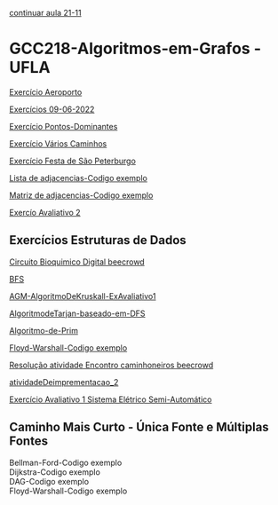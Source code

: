
[continuar aula 21-11](https://github.com/OsvaldoUfla/aula21-11Grafos)

# GCC218-Algoritmos-em-Grafos - UFLA  

[Exercício Aeroporto](https://github.com/OsvaldoUfla/aeroporto)

[Exercícios 09-06-2022](https://github.com/OsvaldoUfla/-GCC218-Exercicios-09-06-2022/tree/main)

[Exercício Pontos-Dominantes](https://github.com/OsvaldoUfla/GCC218-Pontos-Dominantes)

[Exercício Vários Caminhos](https://github.com/OsvaldoUfla/GCC218-Varios-Caminhos)

[Exercício Festa de São Peterburgo](https://github.com/OsvaldoUfla/GCC218-Festa-Sao-petersburgo)

[Lista de adjacencias-Codigo exemplo](https://github.com/OsvaldoUfla/GCC218-ListaDeAdjacencias)

[Matriz de adjacencias-Codigo exemplo](https://github.com/OsvaldoUfla/GCC218-MatrizDeAdjacencias)

[Exercío Avaliativo 2](https://github.com/OsvaldoUfla/Projetando_estradas/blob/main/README.md)  

##  Exercícios Estruturas de Dados

[Circuito Bioquimico Digital beecrowd](https://github.com/OsvaldoUfla/GCC218-CircuitoBioquimicoDigital)

[BFS](https://github.com/OsvaldoUfla/GCC218-BFS)

[AGM-AlgoritmoDeKruskall-ExAvaliativo1](https://github.com/OsvaldoUfla/GCC218-AGM-AlgoritmoDeKruskall-ExAvaliativo1)

[AlgoritmodeTarjan-baseado-em-DFS](https://github.com/OsvaldoUfla/GCC218-AlgoritmodeTarjan-baseado-em-DFS)

[Algoritmo-de-Prim](https://github.com/OsvaldoUfla/GCC218-Algoritmo-de-Prim/tree/main)

[Floyd-Warshall-Codigo exemplo](https://github.com/OsvaldoUfla/GCC218-Floyd-Warshall)

[Resolução atividade Encontro caminhoneiros beecrowd](https://github.com/OsvaldoUfla/GCC218-beecrowd-2372-Reuniao/blob/main/README.md)

[atividadeDeimprementacao_2](https://github.com/OsvaldoUfla/atividadeDeimprementacao_2-GCC218)  

[Exercício Avaliativo 1 Sistema Elétrico Semi-Automático ](https://github.com/OsvaldoUfla/-GCC218-ExercicioAvaliativo1)  

## Caminho Mais Curto - Única Fonte e Múltiplas Fontes  
Bellman-Ford-Codigo exemplo  
Dijkstra-Codigo exemplo  
DAG-Codigo exemplo  
Floyd-Warshall-Codigo exemplo  
